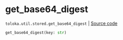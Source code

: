 # get_base64_digest
`toloka.util.stored.get_base64_digest` | [Source code](https://github.com/Toloka/toloka-kit/blob/v1.0.2/src/util/stored.py#L24)

```python
get_base64_digest(key: str)
```

